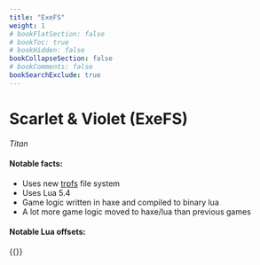```yaml
---
title: "ExeFS"
weight: 1
# bookFlatSection: false
# bookToc: true
# bookHidden: false
bookCollapseSection: false
# bookComments: false
bookSearchExclude: true
---
```

# Scarlet & Violet (ExeFS)

*Titan*

#### Notable facts:
 - Uses new [trpfs](../filesystem) file system
 - Uses Lua 5.4
 - Game logic written in haxe and compiled to binary lua
 - A lot more game logic moved to haxe/lua than previous games

#### Notable Lua offsets:

{{<csv-to-markdown file="data/titan/lua_offsets.csv">}}
